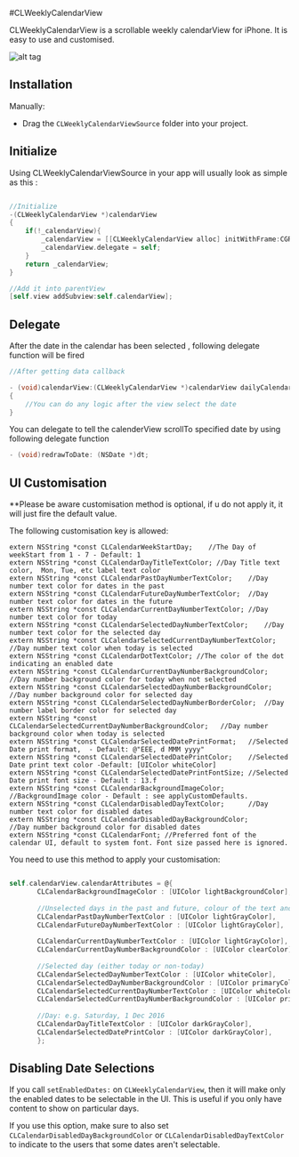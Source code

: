 #CLWeeklyCalendarView

CLWeeklyCalendarView is a scrollable weekly calendarView for iPhone. It is easy to use and customised.

![alt tag](https://github.com/esusatyo/CLWeeklyCalendarView/blob/master/screenshot.PNG)

## Installation

Manually:

- Drag the `CLWeeklyCalendarViewSource` folder into your project.

## Initialize 

Using CLWeeklyCalendarViewSource in your app will usually look as simple as this :


```objective-c

//Initialize
-(CLWeeklyCalendarView *)calendarView
{
    if(!_calendarView){
        _calendarView = [[CLWeeklyCalendarView alloc] initWithFrame:CGRectMake(0, 0, self.view.bounds.size.width, 100)];
        _calendarView.delegate = self;
    }
    return _calendarView;
}

//Add it into parentView
[self.view addSubview:self.calendarView];

```

## Delegate

After the date in the calendar has been selected , following delegate function will be fired

```objective-c
//After getting data callback

- (void)calendarView:(CLWeeklyCalendarView *)calendarView dailyCalendarViewDidSelect:(NSDate *)date {
{
    //You can do any logic after the view select the date
}
```

You can delegate to tell the calenderView scrollTo specified date by using following delegate function

```objective-c
- (void)redrawToDate: (NSDate *)dt;
```

## UI Customisation

**Please be aware customisation method is optional, if u do not apply it, it will just fire the default value.

The following customisation key is allowed:

```
extern NSString *const CLCalendarWeekStartDay;    //The Day of weekStart from 1 - 7 - Default: 1
extern NSString *const CLCalendarDayTitleTextColor; //Day Title text color,  Mon, Tue, etc label text color
extern NSString *const CLCalendarPastDayNumberTextColor;    //Day number text color for dates in the past
extern NSString *const CLCalendarFutureDayNumberTextColor;  //Day number text color for dates in the future
extern NSString *const CLCalendarCurrentDayNumberTextColor; //Day number text color for today
extern NSString *const CLCalendarSelectedDayNumberTextColor;    //Day number text color for the selected day
extern NSString *const CLCalendarSelectedCurrentDayNumberTextColor; //Day number text color when today is selected
extern NSString *const CLCalendarDotTextColor; //The color of the dot indicating an enabled date
extern NSString *const CLCalendarCurrentDayNumberBackgroundColor;   //Day number background color for today when not selected
extern NSString *const CLCalendarSelectedDayNumberBackgroundColor;  //Day number background color for selected day
extern NSString *const CLCalendarSelectedDayNumberBorderColor;  //Day number label border color for selected day
extern NSString *const CLCalendarSelectedCurrentDayNumberBackgroundColor;   //Day number background color when today is selected
extern NSString *const CLCalendarSelectedDatePrintFormat;   //Selected Date print format,  - Default: @"EEE, d MMM yyyy"
extern NSString *const CLCalendarSelectedDatePrintColor;    //Selected Date print text color -Default: [UIColor whiteColor]
extern NSString *const CLCalendarSelectedDatePrintFontSize; //Selected Date print font size - Default : 13.f
extern NSString *const CLCalendarBackgroundImageColor;      //BackgroundImage color - Default : see applyCustomDefaults.
extern NSString *const CLCalendarDisabledDayTextColor;      //Day number text color for disabled dates
extern NSString *const CLCalendarDisabledDayBackgroundColor;      //Day number background color for disabled dates
extern NSString *const CLCalendarFont; //Preferred font of the calendar UI, default to system font. Font size passed here is ignored.
```

You need to use this method to apply your customisation:

```objective-c

self.calendarView.calendarAttributes = @{
       CLCalendarBackgroundImageColor : [UIColor lightBackgroundColor],
       
       //Unselected days in the past and future, colour of the text and background.
       CLCalendarPastDayNumberTextColor : [UIColor lightGrayColor],
       CLCalendarFutureDayNumberTextColor : [UIColor lightGrayColor],
       
       CLCalendarCurrentDayNumberTextColor : [UIColor lightGrayColor],
       CLCalendarCurrentDayNumberBackgroundColor : [UIColor clearColor],
       
       //Selected day (either today or non-today)
       CLCalendarSelectedDayNumberTextColor : [UIColor whiteColor],
       CLCalendarSelectedDayNumberBackgroundColor : [UIColor primaryColor],
       CLCalendarSelectedCurrentDayNumberTextColor : [UIColor whiteColor],
       CLCalendarSelectedCurrentDayNumberBackgroundColor : [UIColor primaryColor],
       
       //Day: e.g. Saturday, 1 Dec 2016
       CLCalendarDayTitleTextColor : [UIColor darkGrayColor],
       CLCalendarSelectedDatePrintColor : [UIColor darkGrayColor],
       };

```

## Disabling Date Selections

If you call `setEnabledDates:` on `CLWeeklyCalendarView`, then it will make only the enabled dates to be selectable in the UI. This is useful if you only have content to show on particular days.

If you use this option, make sure to also set `CLCalendarDisabledDayBackgroundColor` or `CLCalendarDisabledDayTextColor` to indicate to the users that some dates aren't selectable.
